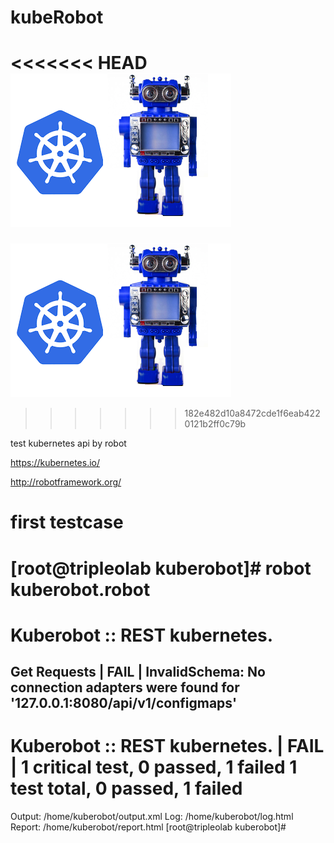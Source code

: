# kubeRobot


<<<<<<< HEAD
![](https://raw.githubusercontent.com/valdemarpavesi/kubeRobot/master/docs/kuberobot.png)
=======
![alt text](https://raw.githubusercontent.com/valdemarpavesi/kubeRobot/master/docs/kuberobot.png)
>>>>>>> 182e482d10a8472cde1f6eab4220121b2ff0c79b


test kubernetes api by robot


https://kubernetes.io/

http://robotframework.org/


# first testcase


[root@tripleolab kuberobot]# robot kuberobot.robot
==============================================================================
Kuberobot :: REST kubernetes.
==============================================================================
Get Requests                                                          | FAIL |
InvalidSchema: No connection adapters were found for '127.0.0.1:8080/api/v1/configmaps'
------------------------------------------------------------------------------
Kuberobot :: REST kubernetes.                                         | FAIL |
1 critical test, 0 passed, 1 failed
1 test total, 0 passed, 1 failed
==============================================================================
Output:  /home/kuberobot/output.xml
Log:     /home/kuberobot/log.html
Report:  /home/kuberobot/report.html
[root@tripleolab kuberobot]#


